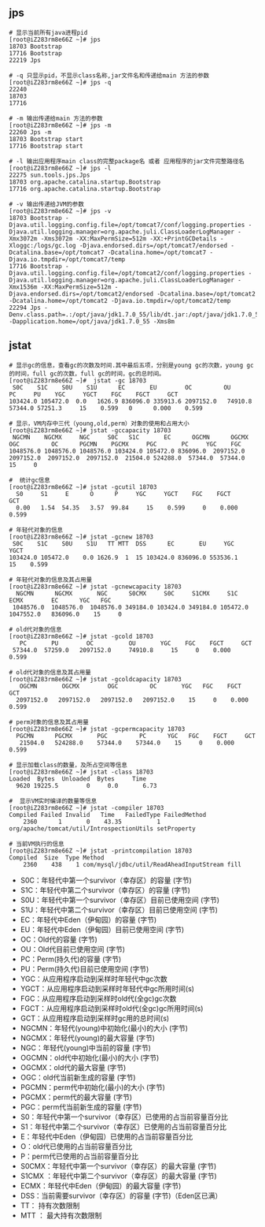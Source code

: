 ## jps
```shell
# 显示当前所有java进程pid
[root@iZ283rm8e66Z ~]# jps
18703 Bootstrap
17716 Bootstrap
22219 Jps

# -q 只显示pid，不显示class名称,jar文件名和传递给main 方法的参数
[root@iZ283rm8e66Z ~]# jps -q
22240
18703
17716

# -m 输出传递给main 方法的参数
[root@iZ283rm8e66Z ~]# jps -m
22260 Jps -m
18703 Bootstrap start
17716 Bootstrap start

# -l 输出应用程序main class的完整package名 或者 应用程序的jar文件完整路径名
[root@iZ283rm8e66Z ~]# jps -l
22275 sun.tools.jps.Jps
18703 org.apache.catalina.startup.Bootstrap
17716 org.apache.catalina.startup.Bootstrap

# -v 输出传递给JVM的参数
[root@iZ283rm8e66Z ~]# jps -v
18703 Bootstrap -Djava.util.logging.config.file=/opt/tomcat7/conf/logging.properties -Djava.util.logging.manager=org.apache.juli.ClassLoaderLogManager -Xmx3072m -Xms3072m -XX:MaxPermSize=512m -XX:+PrintGCDetails -Xloggc:/logs/gc.log -Djava.endorsed.dirs=/opt/tomcat7/endorsed -Dcatalina.base=/opt/tomcat7 -Dcatalina.home=/opt/tomcat7 -Djava.io.tmpdir=/opt/tomcat7/temp
17716 Bootstrap -Djava.util.logging.config.file=/opt/tomcat2/conf/logging.properties -Djava.util.logging.manager=org.apache.juli.ClassLoaderLogManager -Xmx1536m -XX:MaxPermSize=512m -Djava.endorsed.dirs=/opt/tomcat2/endorsed -Dcatalina.base=/opt/tomcat2 -Dcatalina.home=/opt/tomcat2 -Djava.io.tmpdir=/opt/tomcat2/temp
22294 Jps -Denv.class.path=.:/opt/java/jdk1.7.0_55/lib/dt.jar:/opt/java/jdk1.7.0_55/lib/tools.jar -Dapplication.home=/opt/java/jdk1.7.0_55 -Xms8m

```

## jstat
```shell
# 显示gc的信息，查看gc的次数及时间.其中最后五项，分别是young gc的次数，young gc的时间，full gc的次数，full gc的时间，gc的总时间。
[root@iZ283rm8e66Z ~]#  jstat -gc 18703
 S0C    S1C    S0U    S1U      EC       EU        OC         OU       PC     PU    YGC     YGCT    FGC    FGCT     GCT
103424.0 105472.0  0.0   1626.9 836096.0 335913.6 2097152.0   74910.8   57344.0 57251.3     15    0.599   0      0.000    0.599

# 显示，VM内存中三代（young,old,perm）对象的使用和占用大小
[root@iZ283rm8e66Z ~]# jstat -gccapacity 18703
 NGCMN    NGCMX     NGC     S0C   S1C       EC      OGCMN      OGCMX       OGC         OC      PGCMN    PGCMX     PGC       PC     YGC    FGC
1048576.0 1048576.0 1048576.0 103424.0 105472.0 836096.0  2097152.0  2097152.0  2097152.0  2097152.0  21504.0 524288.0  57344.0  57344.0     15     0

#  统计gc信息
[root@iZ283rm8e66Z ~]# jstat -gcutil 18703
  S0     S1     E      O      P     YGC     YGCT    FGC    FGCT     GCT
  0.00   1.54  54.35   3.57  99.84     15    0.599     0    0.000    0.599

# 年轻代对象的信息
[root@iZ283rm8e66Z ~]# jstat -gcnew 18703
 S0C    S1C    S0U    S1U   TT MTT  DSS      EC       EU     YGC     YGCT
103424.0 105472.0    0.0 1626.9  1  15 103424.0 836096.0 553536.1     15    0.599

# 年轻代对象的信息及其占用量
[root@iZ283rm8e66Z ~]# jstat -gcnewcapacity 18703
  NGCMN      NGCMX       NGC      S0CMX     S0C     S1CMX     S1C       ECMX        EC      YGC   FGC
 1048576.0  1048576.0  1048576.0 349184.0 103424.0 349184.0 105472.0  1047552.0   836096.0    15     0

# old代对象的信息
[root@iZ283rm8e66Z ~]# jstat -gcold 18703
   PC       PU        OC          OU       YGC    FGC    FGCT     GCT
 57344.0  57259.0   2097152.0     74910.8     15     0    0.000    0.599

# old代对象的信息及其占用量
[root@iZ283rm8e66Z ~]# jstat -gcoldcapacity 18703
   OGCMN       OGCMX        OGC         OC       YGC   FGC    FGCT     GCT
  2097152.0   2097152.0   2097152.0   2097152.0    15     0    0.000    0.599

# perm对象的信息及其占用量
[root@iZ283rm8e66Z ~]# jstat -gcpermcapacity 18703
  PGCMN      PGCMX       PGC         PC      YGC   FGC    FGCT     GCT
   21504.0   524288.0    57344.0    57344.0    15     0    0.000    0.599

# 显示加载class的数量，及所占空间等信息
[root@iZ283rm8e66Z ~]# jstat -class 18703
Loaded  Bytes  Unloaded  Bytes     Time
  9620 19225.5        0     0.0       6.73

#  显示VM实时编译的数量等信息
[root@iZ283rm8e66Z ~]# jstat -compiler 18703
Compiled Failed Invalid   Time   FailedType FailedMethod
    2360      1       0    43.35          1 org/apache/tomcat/util/IntrospectionUtils setProperty

# 当前VM执行的信息
[root@iZ283rm8e66Z ~]# jstat -printcompilation 18703
Compiled  Size  Type Method
    2360    438    1 com/mysql/jdbc/util/ReadAheadInputStream fill

```
* S0C：年轻代中第一个survivor（幸存区）的容量 (字节)
* S1C：年轻代中第二个survivor（幸存区）的容量 (字节)
* S0U：年轻代中第一个survivor（幸存区）目前已使用空间 (字节)
* S1U：年轻代中第二个survivor（幸存区）目前已使用空间 (字节)
* EC：年轻代中Eden（伊甸园）的容量 (字节)
* EU：年轻代中Eden（伊甸园）目前已使用空间 (字节)
* OC：Old代的容量 (字节)
* OU：Old代目前已使用空间 (字节)
* PC：Perm(持久代)的容量 (字节)
* PU：Perm(持久代)目前已使用空间 (字节)
* YGC：从应用程序启动到采样时年轻代中gc次数
* YGCT：从应用程序启动到采样时年轻代中gc所用时间(s)
* FGC：从应用程序启动到采样时old代(全gc)gc次数
* FGCT：从应用程序启动到采样时old代(全gc)gc所用时间(s)
* GCT：从应用程序启动到采样时gc用的总时间(s)
* NGCMN：年轻代(young)中初始化(最小)的大小 (字节)
* NGCMX：年轻代(young)的最大容量 (字节)
* NGC：年轻代(young)中当前的容量 (字节)
* OGCMN：old代中初始化(最小)的大小 (字节) 
* OGCMX：old代的最大容量 (字节)
* OGC：old代当前新生成的容量 (字节)
* PGCMN：perm代中初始化(最小)的大小 (字节) 
* PGCMX：perm代的最大容量 (字节)   
* PGC：perm代当前新生成的容量 (字节)
* S0：年轻代中第一个survivor（幸存区）已使用的占当前容量百分比
* S1：年轻代中第二个survivor（幸存区）已使用的占当前容量百分比
* E：年轻代中Eden（伊甸园）已使用的占当前容量百分比
* O：old代已使用的占当前容量百分比
* P：perm代已使用的占当前容量百分比
* S0CMX：年轻代中第一个survivor（幸存区）的最大容量 (字节)
* S1CMX ：年轻代中第二个survivor（幸存区）的最大容量 (字节)
* ECMX：年轻代中Eden（伊甸园）的最大容量 (字节)
* DSS：当前需要survivor（幸存区）的容量 (字节)（Eden区已满）
* TT： 持有次数限制
* MTT ： 最大持有次数限制
